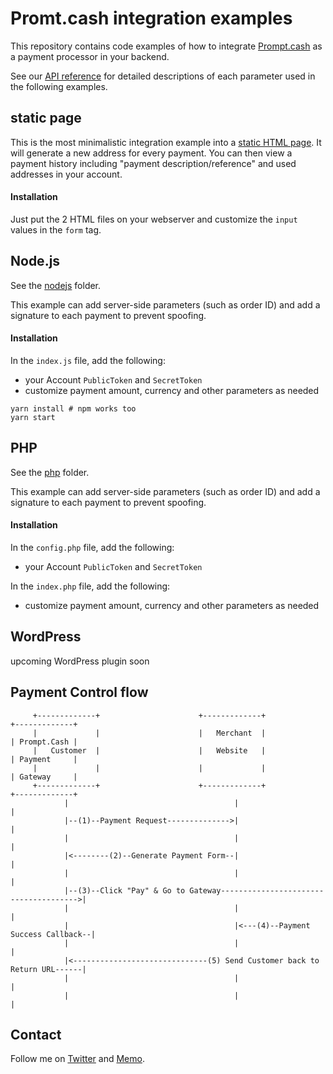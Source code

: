 # Promt.cash integration examples
This repository contains code examples of how to integrate [Prompt.cash](https://prompt.cash) 
as a payment processor in your backend.

See our [API reference](https://prompt.cash/pub/docs/) for detailed descriptions
of each parameter used in the following examples.

## static page
This is the most minimalistic integration example into a [static HTML page](static).
It will generate a new address for every payment. You can then view a payment history including
"payment description/reference" and used addresses in your account.

#### Installation
Just put the 2 HTML files on your webserver and customize the `input` values
in the `form` tag.


## Node.js
See the [nodejs](nodejs) folder.

This example can add server-side parameters (such as order ID) and 
add a signature to each payment to prevent spoofing.

#### Installation
In the `index.js` file, add the following:
- your Account `PublicToken` and `SecretToken`
- customize payment amount, currency and other parameters as needed
```
yarn install # npm works too
yarn start
```


## PHP
See the [php](php) folder.

This example can add server-side parameters (such as order ID) and
add a signature to each payment to prevent spoofing.

#### Installation
In the `config.php` file, add the following:
- your Account `PublicToken` and `SecretToken`

In the `index.php` file, add the following:  
- customize payment amount, currency and other parameters as needed


## WordPress
upcoming WordPress plugin soon


## Payment Control flow
``` text 
     +-------------+                      +-------------+                      +-------------+
     |             |                      |   Merchant  |                      | Prompt.Cash |
     |   Customer  |                      |   Website   |                      | Payment     |
     |             |                      |             |                      | Gateway     |
     +-------------+                      +-------------+                      +-------------+
            |                                     |                                   |
            |--(1)--Payment Request-------------->|                                   |
            |                                     |                                   |
            |<--------(2)--Generate Payment Form--|                                   |
            |                                     |                                   |
            |--(3)--Click "Pay" & Go to Gateway-------------------------------------->|
            |                                     |                                   |
            |                                     |<---(4)--Payment Success Callback--|
            |                                     |                                   |
            |<------------------------------(5) Send Customer back to Return URL------|
            |                                     |                                   |
            |                                     |                                   |
```


## Contact
Follow me on [Twitter](https://twitter.com/ekliptor) and [Memo](https://memo.cash/profile/1JFKA1CabVyX98qPRAUQBL9NhoTnXZr5Zm).
